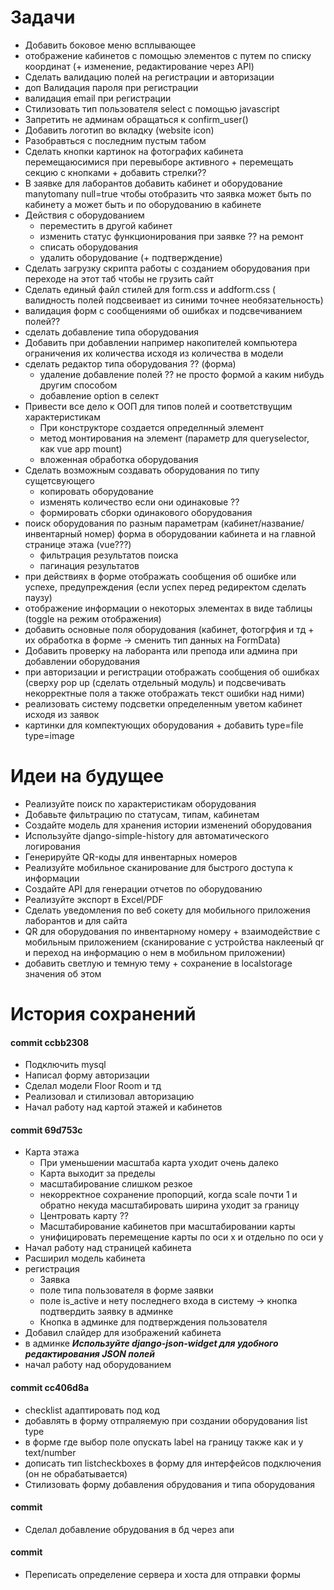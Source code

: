 # Задачи
- Добавить боковое меню всплывающее
- отображение кабинетов с помощью элементов с путем по списку координат (+ изменение, редактирование через API)
- Сделать валидацию полей на регистрации и авторизации
- доп Валидация пароля при регистрации
- валидация email при регистрации
- Стилизовать тип пользователя select с помощью javascript
- Запретить не админам обращаться к confirm_user()
- Добавить логотип во вкладку (website icon)
- Разобравться с последним пустым табом
- Сделать кнопки картинок на фотографих кабинета перемещаюсимися при перевыборе активного + перемещать секцию с кнопками + добавить стрелки??
- В заявке для лаборантов добавить кабинет и оборудование manytomany null=true чтобы отобразить что заявка может быть по кабинету а может быть и по оборудованию в кабинете
- Действия с оборудованием
    * переместить в другой кабинет
    * изменить статус функционирования при заявке ?? на ремонт
    * списать оборудования
    * удалить оборудование (+ подтверждение)
- Сделать загрузку скрипта работы с созданием оборудования при переходе на этот таб чтобы не грузить сайт
- Сделать единый файл стилей для form.css и addform.css ( валидность полей подсвеивает из синими точнее необязательность)
- валидация форм с сообщениями об ошибках и подсвечиванием полей??
- сделать добавление типа оборудования
- Добавить при добавлении например накопителей компьютера ограничения их количества исходя из количества в модели
- сделать редактор типа оборудования ?? (форма)
    * удаление добавление полей ?? не просто формой а каким нибудь другим способом
    * добавление option в селект
- Привести все дело к ООП для типов полей и соответствущим характеристикам
    * При конструкторе создается определнный элемент
    * метод монтирования на элемент (параметр для queryselector, как vue app mount)
    * вложенная обработка оборудования
- Сделать возможным создавать оборудования по типу сущетсвующего
    * копировать оборудование
    * изменять количество если они одинаковые ??
    * формировать сборки одинакового оборудования
- поиск оборудования по разным параметрам (кабинет/название/инвентарный номер) форма в оборудовании кабинета и на главной странице этажа (vue???)
    * фильтрация результатов поиска
    * пагинация результатов
- при действиях в форме отображать сообщения об ошибке или успехе, предупреждения (если успех перед редиректом сделать паузу)
- отображение информации о некоторых элементах в виде таблицы (toggle на режим отображения)
- добавить основные поля оборудования (кабинет, фотогрфия и тд + их обработка в форме -> сменить тип данных на FormData)
- Добавить проверку на лаборанта или препода или админа при добавлении оборудования
- при авторизации и регистрации отображать сообщения об ошибках (сверху pop up (сделать отдельный модуль) и подсвечивать некорректные поля а также отображать текст ошибки над ними)
- реализовать систему подсветки определенным уветом кабинет исходя из заявок
- картинки для компектующих оборудования + добавить type=file type=image

# Идеи на будущее
- Реализуйте поиск по характеристикам оборудования
- Добавьте фильтрацию по статусам, типам, кабинетам
- Создайте модель для хранения истории изменений оборудования
- Используйте django-simple-history для автоматического логирования
- Генерируйте QR-коды для инвентарных номеров
- Реализуйте мобильное сканирование для быстрого доступа к информации
- Создайте API для генерации отчетов по оборудованию
- Реализуйте экспорт в Excel/PDF
- Сделать уведомления по веб сокету для мобильного приложения лаборантов и для сайта
- QR для оборудования по инвентарному номеру + взаимодействие с мобильным приложением (сканирование с устройства наклееный qr и переход на информацию о нем в мобильном приложении)
- добавить светлую и темную тему + сохранение в localstorage значения об этом

# История сохранений

#### commit ccbb2308

+ Подключить mysql
+ Написал форму авторизации
+ Сделал модели Floor Room и тд
+ Реализовал и стилизовал авторизацию
+ Начал работу над картой этажей и кабинетов

#### commit 69d753c
+ Карта этажа
  - При уменьшении масштаба карта уходит очень далеко
  - Карта выходит за пределы
  - масштабирование слишком резкое
  - некорректное сохранение пропорций, когда scale почти 1 и обратно некуда масштабировать ширина уходит за границу
  - Центровать карту ??
  - Масштабирование кабинетов при масштабировании карты
  - унифицировать перемещение карты по оси x и отдельно по оси y
+ Начал работу над страницей кабинета
+ Расширил модель кабинета
+ регистрация
  - Заявка
  - поле типа пользователя в форме заявки
  - поле is_active и нету последнего входа в систему -> кнопка подтвердить заявку в админке
  - Кнопка в админке для подтверждения пользователя
+ Добавил слайдер для изображений кабинета
+ в админке ***Используйте django-json-widget для удобного редактирования JSON полей***
+ начал работу над оборудованием

#### commit cc406d8a
- checklist адаптировать под код
- добавлять в форму отпраляемую при создании оборудования list type
- в форме где выбор поле опускать label на границу также как и у text/number
- дописать тип listcheckboxes в форму для интерфейсов подключения (он не обрабатывается)
- Стилизовать форму добавления обрудования и типа оборудования

#### commit
+ Сделал добавление обрудования в бд через апи

#### commit
+ Переписать определение сервера и хоста для отправки формы